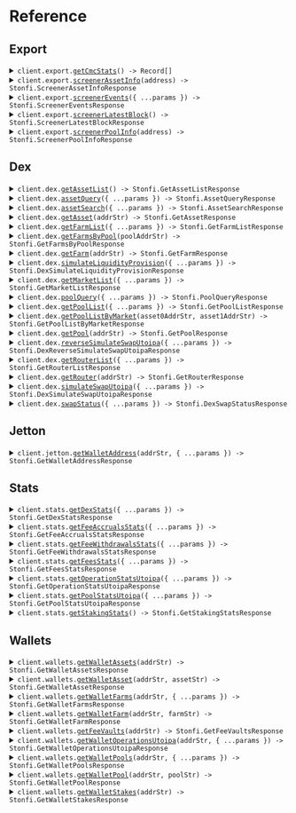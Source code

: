 # Reference

## Export

<details><summary><code>client.export.<a href="/src/api/resources/export/client/Client.ts">getCmcStats</a>() -> Record<string, Stonfi.CmcPoolStats>[]</code></summary>
<dl>
<dd>

#### 🔌 Usage

<dl>
<dd>

<dl>
<dd>

```typescript
await client.export.getCmcStats();
```

</dd>
</dl>
</dd>
</dl>

#### ⚙️ Parameters

<dl>
<dd>

<dl>
<dd>

**requestOptions:** `Export.RequestOptions`

</dd>
</dl>
</dd>
</dl>

</dd>
</dl>
</details>

<details><summary><code>client.export.<a href="/src/api/resources/export/client/Client.ts">screenerAssetInfo</a>(address) -> Stonfi.ScreenerAssetInfoResponse</code></summary>
<dl>
<dd>

#### 🔌 Usage

<dl>
<dd>

<dl>
<dd>

```typescript
await client.export.screenerAssetInfo("address");
```

</dd>
</dl>
</dd>
</dl>

#### ⚙️ Parameters

<dl>
<dd>

<dl>
<dd>

**address:** `string`

</dd>
</dl>

<dl>
<dd>

**requestOptions:** `Export.RequestOptions`

</dd>
</dl>
</dd>
</dl>

</dd>
</dl>
</details>

<details><summary><code>client.export.<a href="/src/api/resources/export/client/Client.ts">screenerEvents</a>({ ...params }) -> Stonfi.ScreenerEventsResponse</code></summary>
<dl>
<dd>

#### 🔌 Usage

<dl>
<dd>

<dl>
<dd>

```typescript
await client.export.screenerEvents({
    fromBlock: 1,
    toBlock: 1,
});
```

</dd>
</dl>
</dd>
</dl>

#### ⚙️ Parameters

<dl>
<dd>

<dl>
<dd>

**request:** `Stonfi.ScreenerEventsRequest`

</dd>
</dl>

<dl>
<dd>

**requestOptions:** `Export.RequestOptions`

</dd>
</dl>
</dd>
</dl>

</dd>
</dl>
</details>

<details><summary><code>client.export.<a href="/src/api/resources/export/client/Client.ts">screenerLatestBlock</a>() -> Stonfi.ScreenerLatestBlockResponse</code></summary>
<dl>
<dd>

#### 🔌 Usage

<dl>
<dd>

<dl>
<dd>

```typescript
await client.export.screenerLatestBlock();
```

</dd>
</dl>
</dd>
</dl>

#### ⚙️ Parameters

<dl>
<dd>

<dl>
<dd>

**requestOptions:** `Export.RequestOptions`

</dd>
</dl>
</dd>
</dl>

</dd>
</dl>
</details>

<details><summary><code>client.export.<a href="/src/api/resources/export/client/Client.ts">screenerPoolInfo</a>(address) -> Stonfi.ScreenerPoolInfoResponse</code></summary>
<dl>
<dd>

#### 🔌 Usage

<dl>
<dd>

<dl>
<dd>

```typescript
await client.export.screenerPoolInfo("address");
```

</dd>
</dl>
</dd>
</dl>

#### ⚙️ Parameters

<dl>
<dd>

<dl>
<dd>

**address:** `string`

</dd>
</dl>

<dl>
<dd>

**requestOptions:** `Export.RequestOptions`

</dd>
</dl>
</dd>
</dl>

</dd>
</dl>
</details>

## Dex

<details><summary><code>client.dex.<a href="/src/api/resources/dex/client/Client.ts">getAssetList</a>() -> Stonfi.GetAssetListResponse</code></summary>
<dl>
<dd>

#### 🔌 Usage

<dl>
<dd>

<dl>
<dd>

```typescript
await client.dex.getAssetList();
```

</dd>
</dl>
</dd>
</dl>

#### ⚙️ Parameters

<dl>
<dd>

<dl>
<dd>

**requestOptions:** `Dex.RequestOptions`

</dd>
</dl>
</dd>
</dl>

</dd>
</dl>
</details>

<details><summary><code>client.dex.<a href="/src/api/resources/dex/client/Client.ts">assetQuery</a>({ ...params }) -> Stonfi.AssetQueryResponse</code></summary>
<dl>
<dd>

#### 🔌 Usage

<dl>
<dd>

<dl>
<dd>

```typescript
await client.dex.assetQuery();
```

</dd>
</dl>
</dd>
</dl>

#### ⚙️ Parameters

<dl>
<dd>

<dl>
<dd>

**request:** `Stonfi.AssetQueryRequest`

</dd>
</dl>

<dl>
<dd>

**requestOptions:** `Dex.RequestOptions`

</dd>
</dl>
</dd>
</dl>

</dd>
</dl>
</details>

<details><summary><code>client.dex.<a href="/src/api/resources/dex/client/Client.ts">assetSearch</a>({ ...params }) -> Stonfi.AssetSearchResponse</code></summary>
<dl>
<dd>

#### 🔌 Usage

<dl>
<dd>

<dl>
<dd>

```typescript
await client.dex.assetSearch({
    search_string: "search_string",
});
```

</dd>
</dl>
</dd>
</dl>

#### ⚙️ Parameters

<dl>
<dd>

<dl>
<dd>

**request:** `Stonfi.AssetSearchRequest`

</dd>
</dl>

<dl>
<dd>

**requestOptions:** `Dex.RequestOptions`

</dd>
</dl>
</dd>
</dl>

</dd>
</dl>
</details>

<details><summary><code>client.dex.<a href="/src/api/resources/dex/client/Client.ts">getAsset</a>(addrStr) -> Stonfi.GetAssetResponse</code></summary>
<dl>
<dd>

#### 🔌 Usage

<dl>
<dd>

<dl>
<dd>

```typescript
await client.dex.getAsset("addr_str");
```

</dd>
</dl>
</dd>
</dl>

#### ⚙️ Parameters

<dl>
<dd>

<dl>
<dd>

**addrStr:** `string`

</dd>
</dl>

<dl>
<dd>

**requestOptions:** `Dex.RequestOptions`

</dd>
</dl>
</dd>
</dl>

</dd>
</dl>
</details>

<details><summary><code>client.dex.<a href="/src/api/resources/dex/client/Client.ts">getFarmList</a>({ ...params }) -> Stonfi.GetFarmListResponse</code></summary>
<dl>
<dd>

#### 🔌 Usage

<dl>
<dd>

<dl>
<dd>

```typescript
await client.dex.getFarmList();
```

</dd>
</dl>
</dd>
</dl>

#### ⚙️ Parameters

<dl>
<dd>

<dl>
<dd>

**request:** `Stonfi.GetFarmListRequest`

</dd>
</dl>

<dl>
<dd>

**requestOptions:** `Dex.RequestOptions`

</dd>
</dl>
</dd>
</dl>

</dd>
</dl>
</details>

<details><summary><code>client.dex.<a href="/src/api/resources/dex/client/Client.ts">getFarmsByPool</a>(poolAddrStr) -> Stonfi.GetFarmsByPoolResponse</code></summary>
<dl>
<dd>

#### 🔌 Usage

<dl>
<dd>

<dl>
<dd>

```typescript
await client.dex.getFarmsByPool("pool_addr_str");
```

</dd>
</dl>
</dd>
</dl>

#### ⚙️ Parameters

<dl>
<dd>

<dl>
<dd>

**poolAddrStr:** `string`

</dd>
</dl>

<dl>
<dd>

**requestOptions:** `Dex.RequestOptions`

</dd>
</dl>
</dd>
</dl>

</dd>
</dl>
</details>

<details><summary><code>client.dex.<a href="/src/api/resources/dex/client/Client.ts">getFarm</a>(addrStr) -> Stonfi.GetFarmResponse</code></summary>
<dl>
<dd>

#### 🔌 Usage

<dl>
<dd>

<dl>
<dd>

```typescript
await client.dex.getFarm("addr_str");
```

</dd>
</dl>
</dd>
</dl>

#### ⚙️ Parameters

<dl>
<dd>

<dl>
<dd>

**addrStr:** `string`

</dd>
</dl>

<dl>
<dd>

**requestOptions:** `Dex.RequestOptions`

</dd>
</dl>
</dd>
</dl>

</dd>
</dl>
</details>

<details><summary><code>client.dex.<a href="/src/api/resources/dex/client/Client.ts">simulateLiquidityProvision</a>({ ...params }) -> Stonfi.DexSimulateLiquidityProvisionResponse</code></summary>
<dl>
<dd>

#### 🔌 Usage

<dl>
<dd>

<dl>
<dd>

```typescript
await client.dex.simulateLiquidityProvision({
    provision_type: "Initial",
    pool_address: "EQCGScrZe1xbyWqWDvdI6mzP-GAcAWFv6ZXuaJOuSqemxku4",
    wallet_address: "UQDYzZmfsrGzhObKJUw4gzdeIxEai3jAFbiGKGwxvxHinf4K",
    token_a: "EQAAAAAAAAAAAAAAAAAAAAAAAAAAAAAAAAAAAAAAAAAAAM9c",
    token_b: "EQCxE6mUtQJKFnGfaROTKOt1lZbDiiX1kCixRv7Nw2Id_sDs",
    token_a_units: "10",
    token_b_units: "10",
    slippage_tolerance: "0.001",
});
```

</dd>
</dl>
</dd>
</dl>

#### ⚙️ Parameters

<dl>
<dd>

<dl>
<dd>

**request:** `Stonfi.DexSimulateLiquidityProvisionRequest`

</dd>
</dl>

<dl>
<dd>

**requestOptions:** `Dex.RequestOptions`

</dd>
</dl>
</dd>
</dl>

</dd>
</dl>
</details>

<details><summary><code>client.dex.<a href="/src/api/resources/dex/client/Client.ts">getMarketList</a>({ ...params }) -> Stonfi.GetMarketListResponse</code></summary>
<dl>
<dd>

#### 🔌 Usage

<dl>
<dd>

<dl>
<dd>

```typescript
await client.dex.getMarketList();
```

</dd>
</dl>
</dd>
</dl>

#### ⚙️ Parameters

<dl>
<dd>

<dl>
<dd>

**request:** `Stonfi.GetMarketListRequest`

</dd>
</dl>

<dl>
<dd>

**requestOptions:** `Dex.RequestOptions`

</dd>
</dl>
</dd>
</dl>

</dd>
</dl>
</details>

<details><summary><code>client.dex.<a href="/src/api/resources/dex/client/Client.ts">poolQuery</a>({ ...params }) -> Stonfi.PoolQueryResponse</code></summary>
<dl>
<dd>

#### 🔌 Usage

<dl>
<dd>

<dl>
<dd>

```typescript
await client.dex.poolQuery();
```

</dd>
</dl>
</dd>
</dl>

#### ⚙️ Parameters

<dl>
<dd>

<dl>
<dd>

**request:** `Stonfi.PoolQueryRequest`

</dd>
</dl>

<dl>
<dd>

**requestOptions:** `Dex.RequestOptions`

</dd>
</dl>
</dd>
</dl>

</dd>
</dl>
</details>

<details><summary><code>client.dex.<a href="/src/api/resources/dex/client/Client.ts">getPoolList</a>({ ...params }) -> Stonfi.GetPoolListResponse</code></summary>
<dl>
<dd>

#### 🔌 Usage

<dl>
<dd>

<dl>
<dd>

```typescript
await client.dex.getPoolList();
```

</dd>
</dl>
</dd>
</dl>

#### ⚙️ Parameters

<dl>
<dd>

<dl>
<dd>

**request:** `Stonfi.GetPoolListRequest`

</dd>
</dl>

<dl>
<dd>

**requestOptions:** `Dex.RequestOptions`

</dd>
</dl>
</dd>
</dl>

</dd>
</dl>
</details>

<details><summary><code>client.dex.<a href="/src/api/resources/dex/client/Client.ts">getPoolListByMarket</a>(asset0AddrStr, asset1AddrStr) -> Stonfi.GetPoolListByMarketResponse</code></summary>
<dl>
<dd>

#### 🔌 Usage

<dl>
<dd>

<dl>
<dd>

```typescript
await client.dex.getPoolListByMarket("asset_0_addr_str", "asset_1_addr_str");
```

</dd>
</dl>
</dd>
</dl>

#### ⚙️ Parameters

<dl>
<dd>

<dl>
<dd>

**asset0AddrStr:** `string`

</dd>
</dl>

<dl>
<dd>

**asset1AddrStr:** `string`

</dd>
</dl>

<dl>
<dd>

**requestOptions:** `Dex.RequestOptions`

</dd>
</dl>
</dd>
</dl>

</dd>
</dl>
</details>

<details><summary><code>client.dex.<a href="/src/api/resources/dex/client/Client.ts">getPool</a>(addrStr) -> Stonfi.GetPoolResponse</code></summary>
<dl>
<dd>

#### 🔌 Usage

<dl>
<dd>

<dl>
<dd>

```typescript
await client.dex.getPool("addr_str");
```

</dd>
</dl>
</dd>
</dl>

#### ⚙️ Parameters

<dl>
<dd>

<dl>
<dd>

**addrStr:** `string`

</dd>
</dl>

<dl>
<dd>

**requestOptions:** `Dex.RequestOptions`

</dd>
</dl>
</dd>
</dl>

</dd>
</dl>
</details>

<details><summary><code>client.dex.<a href="/src/api/resources/dex/client/Client.ts">reverseSimulateSwapUtoipa</a>({ ...params }) -> Stonfi.DexReverseSimulateSwapUtoipaResponse</code></summary>
<dl>
<dd>

#### 🔌 Usage

<dl>
<dd>

<dl>
<dd>

```typescript
await client.dex.reverseSimulateSwapUtoipa({
    offer_address: "EQBynBO23ywHy_CgarY9NK9FTz0yDsG82PtcbSTQgGoXwiuA",
    ask_address: "EQCM3B12QK1e4yZSf8GtBRT0aLMNyEsBc_DhVfRRtOEffLez",
    units: "300",
    slippage_tolerance: "0.001",
    pool_address: "EQAKleHU6-eGDQUfi4YXMNve4UQP0RGAIRkU4AiRRlgDUbaM",
});
```

</dd>
</dl>
</dd>
</dl>

#### ⚙️ Parameters

<dl>
<dd>

<dl>
<dd>

**request:** `Stonfi.DexReverseSimulateSwapUtoipaRequest`

</dd>
</dl>

<dl>
<dd>

**requestOptions:** `Dex.RequestOptions`

</dd>
</dl>
</dd>
</dl>

</dd>
</dl>
</details>

<details><summary><code>client.dex.<a href="/src/api/resources/dex/client/Client.ts">getRouterList</a>({ ...params }) -> Stonfi.GetRouterListResponse</code></summary>
<dl>
<dd>

#### 🔌 Usage

<dl>
<dd>

<dl>
<dd>

```typescript
await client.dex.getRouterList();
```

</dd>
</dl>
</dd>
</dl>

#### ⚙️ Parameters

<dl>
<dd>

<dl>
<dd>

**request:** `Stonfi.GetRouterListRequest`

</dd>
</dl>

<dl>
<dd>

**requestOptions:** `Dex.RequestOptions`

</dd>
</dl>
</dd>
</dl>

</dd>
</dl>
</details>

<details><summary><code>client.dex.<a href="/src/api/resources/dex/client/Client.ts">getRouter</a>(addrStr) -> Stonfi.GetRouterResponse</code></summary>
<dl>
<dd>

#### 🔌 Usage

<dl>
<dd>

<dl>
<dd>

```typescript
await client.dex.getRouter("addr_str");
```

</dd>
</dl>
</dd>
</dl>

#### ⚙️ Parameters

<dl>
<dd>

<dl>
<dd>

**addrStr:** `string`

</dd>
</dl>

<dl>
<dd>

**requestOptions:** `Dex.RequestOptions`

</dd>
</dl>
</dd>
</dl>

</dd>
</dl>
</details>

<details><summary><code>client.dex.<a href="/src/api/resources/dex/client/Client.ts">simulateSwapUtoipa</a>({ ...params }) -> Stonfi.DexSimulateSwapUtoipaResponse</code></summary>
<dl>
<dd>

#### 🔌 Usage

<dl>
<dd>

<dl>
<dd>

```typescript
await client.dex.simulateSwapUtoipa({
    offer_address: "EQBynBO23ywHy_CgarY9NK9FTz0yDsG82PtcbSTQgGoXwiuA",
    ask_address: "EQCM3B12QK1e4yZSf8GtBRT0aLMNyEsBc_DhVfRRtOEffLez",
    units: "300",
    slippage_tolerance: "0.001",
    pool_address: "EQAKleHU6-eGDQUfi4YXMNve4UQP0RGAIRkU4AiRRlgDUbaM",
});
```

</dd>
</dl>
</dd>
</dl>

#### ⚙️ Parameters

<dl>
<dd>

<dl>
<dd>

**request:** `Stonfi.DexSimulateSwapUtoipaRequest`

</dd>
</dl>

<dl>
<dd>

**requestOptions:** `Dex.RequestOptions`

</dd>
</dl>
</dd>
</dl>

</dd>
</dl>
</details>

<details><summary><code>client.dex.<a href="/src/api/resources/dex/client/Client.ts">swapStatus</a>({ ...params }) -> Stonfi.DexSwapStatusResponse</code></summary>
<dl>
<dd>

#### 🔌 Usage

<dl>
<dd>

<dl>
<dd>

```typescript
await client.dex.swapStatus({
    router_address: "EQB3ncyBUTjZUA5EnFKR5_EnOMI9V1tTEAAPaiU71gc4TiUt",
    owner_address: "EQCM3B12QK1e4yZSf8GtBRT0aLMNyEsBc_DhVfRRtOEffLez",
    query_id: "1",
});
```

</dd>
</dl>
</dd>
</dl>

#### ⚙️ Parameters

<dl>
<dd>

<dl>
<dd>

**request:** `Stonfi.DexSwapStatusRequest`

</dd>
</dl>

<dl>
<dd>

**requestOptions:** `Dex.RequestOptions`

</dd>
</dl>
</dd>
</dl>

</dd>
</dl>
</details>

## Jetton

<details><summary><code>client.jetton.<a href="/src/api/resources/jetton/client/Client.ts">getWalletAddress</a>(addrStr, { ...params }) -> Stonfi.GetWalletAddressResponse</code></summary>
<dl>
<dd>

#### 🔌 Usage

<dl>
<dd>

<dl>
<dd>

```typescript
await client.jetton.getWalletAddress("addr_str", {
    owner_address: "EQCM3B12QK1e4yZSf8GtBRT0aLMNyEsBc_DhVfRRtOEffLez",
});
```

</dd>
</dl>
</dd>
</dl>

#### ⚙️ Parameters

<dl>
<dd>

<dl>
<dd>

**addrStr:** `string`

</dd>
</dl>

<dl>
<dd>

**request:** `Stonfi.GetWalletAddressRequest`

</dd>
</dl>

<dl>
<dd>

**requestOptions:** `Jetton.RequestOptions`

</dd>
</dl>
</dd>
</dl>

</dd>
</dl>
</details>

## Stats

<details><summary><code>client.stats.<a href="/src/api/resources/stats/client/Client.ts">getDexStats</a>({ ...params }) -> Stonfi.GetDexStatsResponse</code></summary>
<dl>
<dd>

#### 🔌 Usage

<dl>
<dd>

<dl>
<dd>

```typescript
await client.stats.getDexStats({
    since: "2023-06-01T12:34:56",
    until: "2023-06-02T23:59:59",
});
```

</dd>
</dl>
</dd>
</dl>

#### ⚙️ Parameters

<dl>
<dd>

<dl>
<dd>

**request:** `Stonfi.GetDexStatsRequest`

</dd>
</dl>

<dl>
<dd>

**requestOptions:** `Stats.RequestOptions`

</dd>
</dl>
</dd>
</dl>

</dd>
</dl>
</details>

<details><summary><code>client.stats.<a href="/src/api/resources/stats/client/Client.ts">getFeeAccrualsStats</a>({ ...params }) -> Stonfi.GetFeeAccrualsStatsResponse</code></summary>
<dl>
<dd>

#### 🔌 Usage

<dl>
<dd>

<dl>
<dd>

```typescript
await client.stats.getFeeAccrualsStats({
    referrer_address: "EQCwiRZrfUSlMM0dz-Hm4KW1IqaFz1Pwxg3-t0jQDt36qOar",
    since: "2025-04-01T12:00:00",
    until: "2025-04-03T13:00:00",
});
```

</dd>
</dl>
</dd>
</dl>

#### ⚙️ Parameters

<dl>
<dd>

<dl>
<dd>

**request:** `Stonfi.GetFeeAccrualsStatsRequest`

</dd>
</dl>

<dl>
<dd>

**requestOptions:** `Stats.RequestOptions`

</dd>
</dl>
</dd>
</dl>

</dd>
</dl>
</details>

<details><summary><code>client.stats.<a href="/src/api/resources/stats/client/Client.ts">getFeeWithdrawalsStats</a>({ ...params }) -> Stonfi.GetFeeWithdrawalsStatsResponse</code></summary>
<dl>
<dd>

#### 🔌 Usage

<dl>
<dd>

<dl>
<dd>

```typescript
await client.stats.getFeeWithdrawalsStats({
    referrer_address: "EQCwiRZrfUSlMM0dz-Hm4KW1IqaFz1Pwxg3-t0jQDt36qOar",
    since: "2025-04-01T12:00:00",
    until: "2025-04-03T13:00:00",
});
```

</dd>
</dl>
</dd>
</dl>

#### ⚙️ Parameters

<dl>
<dd>

<dl>
<dd>

**request:** `Stonfi.GetFeeWithdrawalsStatsRequest`

</dd>
</dl>

<dl>
<dd>

**requestOptions:** `Stats.RequestOptions`

</dd>
</dl>
</dd>
</dl>

</dd>
</dl>
</details>

<details><summary><code>client.stats.<a href="/src/api/resources/stats/client/Client.ts">getFeesStats</a>({ ...params }) -> Stonfi.GetFeesStatsResponse</code></summary>
<dl>
<dd>

#### 📝 Description

<dl>
<dd>

<dl>
<dd>

Queries the list operations in specified time range that lead to fee accruals to specified referrer

</dd>
</dl>
</dd>
</dl>

#### 🔌 Usage

<dl>
<dd>

<dl>
<dd>

```typescript
await client.stats.getFeesStats({
    referrer_address: "EQCwiRZrfUSlMM0dz-Hm4KW1IqaFz1Pwxg3-t0jQDt36qOar",
    since: "2025-04-01T12:00:00",
    until: "2025-04-03T13:00:00",
});
```

</dd>
</dl>
</dd>
</dl>

#### ⚙️ Parameters

<dl>
<dd>

<dl>
<dd>

**request:** `Stonfi.GetFeesStatsRequest`

</dd>
</dl>

<dl>
<dd>

**requestOptions:** `Stats.RequestOptions`

</dd>
</dl>
</dd>
</dl>

</dd>
</dl>
</details>

<details><summary><code>client.stats.<a href="/src/api/resources/stats/client/Client.ts">getOperationStatsUtoipa</a>({ ...params }) -> Stonfi.GetOperationStatsUtoipaResponse</code></summary>
<dl>
<dd>

#### 🔌 Usage

<dl>
<dd>

<dl>
<dd>

```typescript
await client.stats.getOperationStatsUtoipa({
    since: "2023-06-01T12:34:56",
    until: "2023-06-02T23:59:59",
});
```

</dd>
</dl>
</dd>
</dl>

#### ⚙️ Parameters

<dl>
<dd>

<dl>
<dd>

**request:** `Stonfi.GetOperationStatsUtoipaRequest`

</dd>
</dl>

<dl>
<dd>

**requestOptions:** `Stats.RequestOptions`

</dd>
</dl>
</dd>
</dl>

</dd>
</dl>
</details>

<details><summary><code>client.stats.<a href="/src/api/resources/stats/client/Client.ts">getPoolStatsUtoipa</a>({ ...params }) -> Stonfi.GetPoolStatsUtoipaResponse</code></summary>
<dl>
<dd>

#### 🔌 Usage

<dl>
<dd>

<dl>
<dd>

```typescript
await client.stats.getPoolStatsUtoipa({
    since: "2023-06-01T12:34:56",
    until: "2023-06-02T23:59:59",
});
```

</dd>
</dl>
</dd>
</dl>

#### ⚙️ Parameters

<dl>
<dd>

<dl>
<dd>

**request:** `Stonfi.GetPoolStatsUtoipaRequest`

</dd>
</dl>

<dl>
<dd>

**requestOptions:** `Stats.RequestOptions`

</dd>
</dl>
</dd>
</dl>

</dd>
</dl>
</details>

<details><summary><code>client.stats.<a href="/src/api/resources/stats/client/Client.ts">getStakingStats</a>() -> Stonfi.GetStakingStatsResponse</code></summary>
<dl>
<dd>

#### 🔌 Usage

<dl>
<dd>

<dl>
<dd>

```typescript
await client.stats.getStakingStats();
```

</dd>
</dl>
</dd>
</dl>

#### ⚙️ Parameters

<dl>
<dd>

<dl>
<dd>

**requestOptions:** `Stats.RequestOptions`

</dd>
</dl>
</dd>
</dl>

</dd>
</dl>
</details>

## Wallets

<details><summary><code>client.wallets.<a href="/src/api/resources/wallets/client/Client.ts">getWalletAssets</a>(addrStr) -> Stonfi.GetWalletAssetsResponse</code></summary>
<dl>
<dd>

#### 🔌 Usage

<dl>
<dd>

<dl>
<dd>

```typescript
await client.wallets.getWalletAssets("addr_str");
```

</dd>
</dl>
</dd>
</dl>

#### ⚙️ Parameters

<dl>
<dd>

<dl>
<dd>

**addrStr:** `string`

</dd>
</dl>

<dl>
<dd>

**requestOptions:** `Wallets.RequestOptions`

</dd>
</dl>
</dd>
</dl>

</dd>
</dl>
</details>

<details><summary><code>client.wallets.<a href="/src/api/resources/wallets/client/Client.ts">getWalletAsset</a>(addrStr, assetStr) -> Stonfi.GetWalletAssetResponse</code></summary>
<dl>
<dd>

#### 🔌 Usage

<dl>
<dd>

<dl>
<dd>

```typescript
await client.wallets.getWalletAsset("addr_str", "asset_str");
```

</dd>
</dl>
</dd>
</dl>

#### ⚙️ Parameters

<dl>
<dd>

<dl>
<dd>

**addrStr:** `string`

</dd>
</dl>

<dl>
<dd>

**assetStr:** `string`

</dd>
</dl>

<dl>
<dd>

**requestOptions:** `Wallets.RequestOptions`

</dd>
</dl>
</dd>
</dl>

</dd>
</dl>
</details>

<details><summary><code>client.wallets.<a href="/src/api/resources/wallets/client/Client.ts">getWalletFarms</a>(addrStr, { ...params }) -> Stonfi.GetWalletFarmsResponse</code></summary>
<dl>
<dd>

#### 🔌 Usage

<dl>
<dd>

<dl>
<dd>

```typescript
await client.wallets.getWalletFarms("addr_str");
```

</dd>
</dl>
</dd>
</dl>

#### ⚙️ Parameters

<dl>
<dd>

<dl>
<dd>

**addrStr:** `string`

</dd>
</dl>

<dl>
<dd>

**request:** `Stonfi.GetWalletFarmsRequest`

</dd>
</dl>

<dl>
<dd>

**requestOptions:** `Wallets.RequestOptions`

</dd>
</dl>
</dd>
</dl>

</dd>
</dl>
</details>

<details><summary><code>client.wallets.<a href="/src/api/resources/wallets/client/Client.ts">getWalletFarm</a>(addrStr, farmStr) -> Stonfi.GetWalletFarmResponse</code></summary>
<dl>
<dd>

#### 🔌 Usage

<dl>
<dd>

<dl>
<dd>

```typescript
await client.wallets.getWalletFarm("addr_str", "farm_str");
```

</dd>
</dl>
</dd>
</dl>

#### ⚙️ Parameters

<dl>
<dd>

<dl>
<dd>

**addrStr:** `string`

</dd>
</dl>

<dl>
<dd>

**farmStr:** `string`

</dd>
</dl>

<dl>
<dd>

**requestOptions:** `Wallets.RequestOptions`

</dd>
</dl>
</dd>
</dl>

</dd>
</dl>
</details>

<details><summary><code>client.wallets.<a href="/src/api/resources/wallets/client/Client.ts">getFeeVaults</a>(addrStr) -> Stonfi.GetFeeVaultsResponse</code></summary>
<dl>
<dd>

#### 🔌 Usage

<dl>
<dd>

<dl>
<dd>

```typescript
await client.wallets.getFeeVaults("addr_str");
```

</dd>
</dl>
</dd>
</dl>

#### ⚙️ Parameters

<dl>
<dd>

<dl>
<dd>

**addrStr:** `string`

</dd>
</dl>

<dl>
<dd>

**requestOptions:** `Wallets.RequestOptions`

</dd>
</dl>
</dd>
</dl>

</dd>
</dl>
</details>

<details><summary><code>client.wallets.<a href="/src/api/resources/wallets/client/Client.ts">getWalletOperationsUtoipa</a>(addrStr, { ...params }) -> Stonfi.GetWalletOperationsUtoipaResponse</code></summary>
<dl>
<dd>

#### 🔌 Usage

<dl>
<dd>

<dl>
<dd>

```typescript
await client.wallets.getWalletOperationsUtoipa("addr_str", {
    since: "2023-06-01T12:34:56",
    until: "2023-06-02T23:59:59",
});
```

</dd>
</dl>
</dd>
</dl>

#### ⚙️ Parameters

<dl>
<dd>

<dl>
<dd>

**addrStr:** `string`

</dd>
</dl>

<dl>
<dd>

**request:** `Stonfi.GetWalletOperationsUtoipaRequest`

</dd>
</dl>

<dl>
<dd>

**requestOptions:** `Wallets.RequestOptions`

</dd>
</dl>
</dd>
</dl>

</dd>
</dl>
</details>

<details><summary><code>client.wallets.<a href="/src/api/resources/wallets/client/Client.ts">getWalletPools</a>(addrStr, { ...params }) -> Stonfi.GetWalletPoolsResponse</code></summary>
<dl>
<dd>

#### 🔌 Usage

<dl>
<dd>

<dl>
<dd>

```typescript
await client.wallets.getWalletPools("addr_str");
```

</dd>
</dl>
</dd>
</dl>

#### ⚙️ Parameters

<dl>
<dd>

<dl>
<dd>

**addrStr:** `string`

</dd>
</dl>

<dl>
<dd>

**request:** `Stonfi.GetWalletPoolsRequest`

</dd>
</dl>

<dl>
<dd>

**requestOptions:** `Wallets.RequestOptions`

</dd>
</dl>
</dd>
</dl>

</dd>
</dl>
</details>

<details><summary><code>client.wallets.<a href="/src/api/resources/wallets/client/Client.ts">getWalletPool</a>(addrStr, poolStr) -> Stonfi.GetWalletPoolResponse</code></summary>
<dl>
<dd>

#### 🔌 Usage

<dl>
<dd>

<dl>
<dd>

```typescript
await client.wallets.getWalletPool("addr_str", "pool_str");
```

</dd>
</dl>
</dd>
</dl>

#### ⚙️ Parameters

<dl>
<dd>

<dl>
<dd>

**addrStr:** `string`

</dd>
</dl>

<dl>
<dd>

**poolStr:** `string`

</dd>
</dl>

<dl>
<dd>

**requestOptions:** `Wallets.RequestOptions`

</dd>
</dl>
</dd>
</dl>

</dd>
</dl>
</details>

<details><summary><code>client.wallets.<a href="/src/api/resources/wallets/client/Client.ts">getWalletStakes</a>(addrStr) -> Stonfi.GetWalletStakesResponse</code></summary>
<dl>
<dd>

#### 🔌 Usage

<dl>
<dd>

<dl>
<dd>

```typescript
await client.wallets.getWalletStakes("addr_str");
```

</dd>
</dl>
</dd>
</dl>

#### ⚙️ Parameters

<dl>
<dd>

<dl>
<dd>

**addrStr:** `string`

</dd>
</dl>

<dl>
<dd>

**requestOptions:** `Wallets.RequestOptions`

</dd>
</dl>
</dd>
</dl>

</dd>
</dl>
</details>
